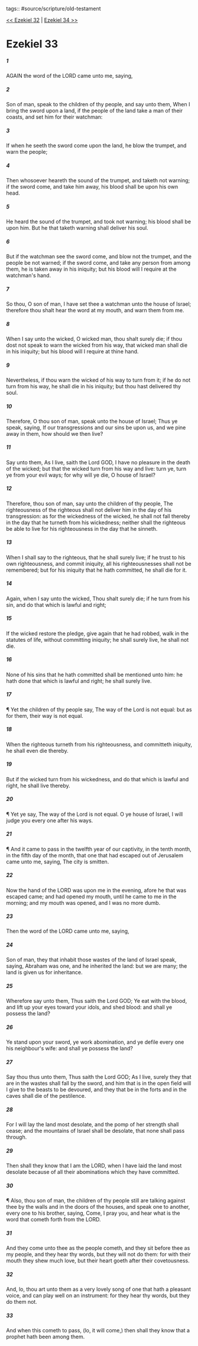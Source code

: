 tags:: #source/scripture/old-testament

[<< Ezekiel 32](old-testament/26_Ezekiel/Ezekiel_32.md) | [Ezekiel 34 >>](old-testament/26_Ezekiel/Ezekiel_34.md)

# Ezekiel 33

##### 1

AGAIN the word of the LORD came unto me, saying,

##### 2

Son of man, speak to the children of thy people, and say unto them, When I bring the sword upon a land, if the people of the land take a man of their coasts, and set him for their watchman:

##### 3

If when he seeth the sword come upon the land, he blow the trumpet, and warn the people;

##### 4

Then whosoever heareth the sound of the trumpet, and taketh not warning; if the sword come, and take him away, his blood shall be upon his own head.

##### 5

He heard the sound of the trumpet, and took not warning; his blood shall be upon him. But he that taketh warning shall deliver his soul.

##### 6

But if the watchman see the sword come, and blow not the trumpet, and the people be not warned; if the sword come, and take any person from among them, he is taken away in his iniquity; but his blood will I require at the watchman's hand.

##### 7

So thou, O son of man, I have set thee a watchman unto the house of Israel; therefore thou shalt hear the word at my mouth, and warn them from me.

##### 8

When I say unto the wicked, O wicked man, thou shalt surely die; if thou dost not speak to warn the wicked from his way, that wicked man shall die in his iniquity; but his blood will I require at thine hand.

##### 9

Nevertheless, if thou warn the wicked of his way to turn from it; if he do not turn from his way, he shall die in his iniquity; but thou hast delivered thy soul.

##### 10

Therefore, O thou son of man, speak unto the house of Israel; Thus ye speak, saying, If our transgressions and our sins be upon us, and we pine away in them, how should we then live?

##### 11

Say unto them, As I live, saith the Lord GOD, I have no pleasure in the death of the wicked; but that the wicked turn from his way and live: turn ye, turn ye from your evil ways; for why will ye die, O house of Israel?

##### 12

Therefore, thou son of man, say unto the children of thy people, The righteousness of the righteous shall not deliver him in the day of his transgression: as for the wickedness of the wicked, he shall not fall thereby in the day that he turneth from his wickedness; neither shall the righteous be able to live for his righteousness in the day that he sinneth.

##### 13

When I shall say to the righteous, that he shall surely live; if he trust to his own righteousness, and commit iniquity, all his righteousnesses shall not be remembered; but for his iniquity that he hath committed, he shall die for it.

##### 14

Again, when I say unto the wicked, Thou shalt surely die; if he turn from his sin, and do that which is lawful and right;

##### 15

If the wicked restore the pledge, give again that he had robbed, walk in the statutes of life, without committing iniquity; he shall surely live, he shall not die.

##### 16

None of his sins that he hath committed shall be mentioned unto him: he hath done that which is lawful and right; he shall surely live.

##### 17

¶ Yet the children of thy people say, The way of the Lord is not equal: but as for them, their way is not equal.

##### 18

When the righteous turneth from his righteousness, and committeth iniquity, he shall even die thereby.

##### 19

But if the wicked turn from his wickedness, and do that which is lawful and right, he shall live thereby.

##### 20

¶ Yet ye say, The way of the Lord is not equal. O ye house of Israel, I will judge you every one after his ways.

##### 21

¶ And it came to pass in the twelfth year of our captivity, in the tenth month, in the fifth day of the month, that one that had escaped out of Jerusalem came unto me, saying, The city is smitten.

##### 22

Now the hand of the LORD was upon me in the evening, afore he that was escaped came; and had opened my mouth, until he came to me in the morning; and my mouth was opened, and I was no more dumb.

##### 23

Then the word of the LORD came unto me, saying,

##### 24

Son of man, they that inhabit those wastes of the land of Israel speak, saying, Abraham was one, and he inherited the land: but we are many; the land is given us for inheritance.

##### 25

Wherefore say unto them, Thus saith the Lord GOD; Ye eat with the blood, and lift up your eyes toward your idols, and shed blood: and shall ye possess the land?

##### 26

Ye stand upon your sword, ye work abomination, and ye defile every one his neighbour's wife: and shall ye possess the land?

##### 27

Say thou thus unto them, Thus saith the Lord GOD; As I live, surely they that are in the wastes shall fall by the sword, and him that is in the open field will I give to the beasts to be devoured, and they that be in the forts and in the caves shall die of the pestilence.

##### 28

For I will lay the land most desolate, and the pomp of her strength shall cease; and the mountains of Israel shall be desolate, that none shall pass through.

##### 29

Then shall they know that I am the LORD, when I have laid the land most desolate because of all their abominations which they have committed.

##### 30

¶ Also, thou son of man, the children of thy people still are talking against thee by the walls and in the doors of the houses, and speak one to another, every one to his brother, saying, Come, I pray you, and hear what is the word that cometh forth from the LORD.

##### 31

And they come unto thee as the people cometh, and they sit before thee as my people, and they hear thy words, but they will not do them: for with their mouth they shew much love, but their heart goeth after their covetousness.

##### 32

And, lo, thou art unto them as a very lovely song of one that hath a pleasant voice, and can play well on an instrument: for they hear thy words, but they do them not.

##### 33

And when this cometh to pass, (lo, it will come,) then shall they know that a prophet hath been among them.
